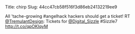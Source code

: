 Title: chirp
Slug: 44cc47cb58f516f3d86eb24132219ee9

All 'tache-growing #angelhack hackers should get a ticket! RT <a href="http://twitter.com/TremulantDesign">@TremulantDesign</a>: Tickets for <a href="http://twitter.com/Digital_Sizzle">@Digital_Sizzle</a> #Sizzle7 <a href="http://t.co/qpOKIqyM">http://t.co/qpOKIqyM</a>
